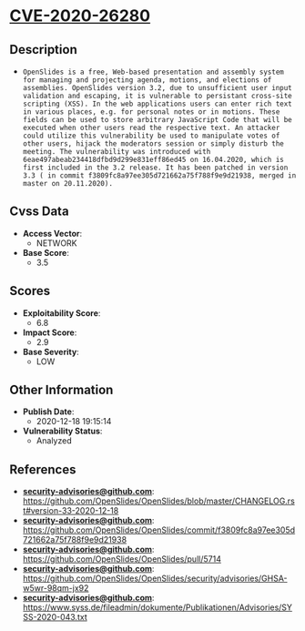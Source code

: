 
# [CVE-2020-26280](https://github.com/OpenSlides/OpenSlides/blob/master/CHANGELOG.rst#version-33-2020-12-18)

## Description

- `OpenSlides is a free, Web-based presentation and assembly system for managing and projecting agenda, motions, and elections of assemblies. OpenSlides version 3.2, due to unsufficient user input validation and escaping, it is vulnerable to persistant cross-site scripting (XSS). In the web applications users can enter rich text in various places, e.g. for personal notes or in motions. These fields can be used to store arbitrary JavaScript Code that will be executed when other users read the respective text. An attacker could utilize this vulnerability be used to manipulate votes of other users, hijack the moderators session or simply disturb the meeting. The vulnerability was introduced with 6eae497abeab234418dfbd9d299e831eff86ed45 on 16.04.2020, which is first included in the 3.2 release. It has been patched in version 3.3 ( in commit f3809fc8a97ee305d721662a75f788f9e9d21938, merged in master on 20.11.2020).`

## Cvss Data

- **Access Vector**:
  - NETWORK
- **Base Score**:
  - 3.5

## Scores

- **Exploitability Score**:
  - 6.8
- **Impact Score**:
  - 2.9
- **Base Severity**:
  - LOW

## Other Information

- **Publish Date**:
  - 2020-12-18 19:15:14
- **Vulnerability Status**:
  - Analyzed

## References

- **security-advisories@github.com**: https://github.com/OpenSlides/OpenSlides/blob/master/CHANGELOG.rst#version-33-2020-12-18
- **security-advisories@github.com**: https://github.com/OpenSlides/OpenSlides/commit/f3809fc8a97ee305d721662a75f788f9e9d21938
- **security-advisories@github.com**: https://github.com/OpenSlides/OpenSlides/pull/5714
- **security-advisories@github.com**: https://github.com/OpenSlides/OpenSlides/security/advisories/GHSA-w5wr-98qm-jx92
- **security-advisories@github.com**: https://www.syss.de/fileadmin/dokumente/Publikationen/Advisories/SYSS-2020-043.txt
